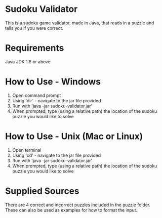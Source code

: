 # Sudoku Validator
This is a sudoku game validator, made in Java, that reads in a puzzle and tells you if you were correct.

# Requirements

Java JDK 1.8 or above

# How to Use - Windows

1. Open command prompt
2. Using 'dir' - navigate to the jar file provided
3. Run with 'java -jar sudoku-validator.jar'
4. When prompted, type (using a relative path) the location of the sudoku puzzle you would like to solve

# How to Use - Unix (Mac or Linux)

1. Open terminal
2. Using 'cd' - navigate to the jar file provided
3. Run with 'java -jar sudoku-validator.jar'
4. When prompted, type (using a relative path) the location of the sudoku puzzle you would like to solve

# Supplied Sources
There are 4 correct and incorrect puzzles included in the puzzle folder.  These can also be used as examples for how to format the input.

